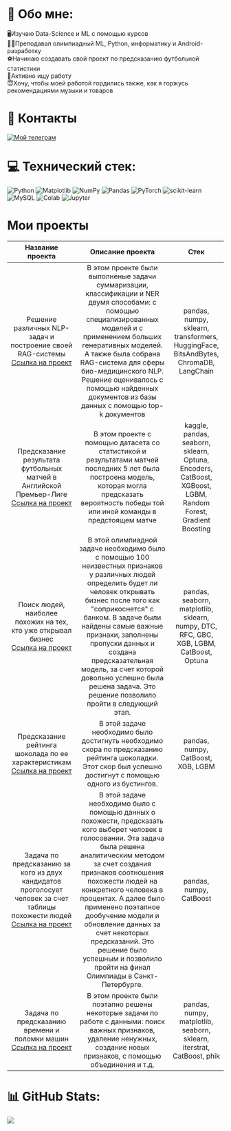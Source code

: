 # 💫 Обо мне:

🖥️Изучаю Data-Science и ML с помощью курсов<br>👨‍🏫Преподавал олимпиадный ML, Python, информатику и Android-разработку<br>⚽Начинаю создавать свой проект по предсказанию футбольной статистики<br>👀Активно ищу работу<br>😇Хочу, чтобы моей работой гордились также, как я горжусь рекомендациями музыки и товаров<br>

# 💬 Контакты

[![Мой телеграм](https://img.shields.io/badge/My%20Telegram-26A5E4?style=flat&logo=telegram&labelColor=white)](https://t.me/kartoha_why)


# 💻 Технический стек:
![Python](https://img.shields.io/badge/python-3670A0?style=for-the-badge&logo=python&logoColor=ffdd54) ![Matplotlib](https://img.shields.io/badge/Matplotlib-%23ffffff.svg?style=for-the-badge&logo=Matplotlib&logoColor=black) ![NumPy](https://img.shields.io/badge/numpy-%23013243.svg?style=for-the-badge&logo=numpy&logoColor=white) ![Pandas](https://img.shields.io/badge/pandas-%23150458.svg?style=for-the-badge&logo=pandas&logoColor=white) ![PyTorch](https://img.shields.io/badge/PyTorch-%23EE4C2C.svg?style=for-the-badge&logo=PyTorch&logoColor=white) ![scikit-learn](https://img.shields.io/badge/scikit--learn-%23F7931E.svg?style=for-the-badge&logo=scikit-learn&logoColor=white) ![MySQL](https://img.shields.io/badge/mysql-4479A1.svg?style=for-the-badge&logo=mysql&logoColor=white) 
![Сolab](https://img.shields.io/badge/Colab-%23F9AB00?style=for-the-badge&logo=googlecolab&labelColor=gray) ![Jupyter](https://img.shields.io/badge/Jypyter-%23F37626?style=for-the-badge&logo=jupyter&labelColor=white)

# Мои проекты

|                                                                                        **Название проекта**                                                                                       |                                                                                                                                                                                                               **Описание проекта**                                                                                                                                                                                                              |                                                    **Стек**                                                    |
|:-------------------------------------------------------------------------------------------------------------------------------------------------------------------------------------------------:|:-----------------------------------------------------------------------------------------------------------------------------------------------------------------------------------------------------------------------------------------------------------------------------------------------------------------------------------------------------------------------------------------------------------------------------------------------:|:--------------------------------------------------------------------------------------------------------------:|
| Решение различных NLP-задач и построение своей RAG-системы <br>[Ссылка на проект](https://github.com/KartohaWhy/my_colab/blob/main/Copy_%22LLM_RAG_ipynb%22.ipynb)                                |                                                    В этом проекте были выполненые задачи суммаризации, классификации и NER двумя способами: с помощью специализированных моделей и с применением больших генеративных моделей. А также была собрана RAG-система для сферы био-медицинского NLP. Решение оценивалось с помощью найденных документов из базы данных с помощью top-k документов                                                    |              pandas, numpy, sklearn, transformers, HuggingFace, BitsAndBytes, ChromaDB, LangChain              |
| Предсказание результата футбольных матчей в Английской Премьер-Лиге <br>[Ссылка на проект](https://github.com/KartohaWhy/my_colab/blob/main/Football_Practice.ipynb)                              |                                                                                                                       В этом проекте с помощью датасета со статистикой и результатами матчей последних 5 лет была построена модель, которая могла предсказать вероятность победы той или иной команды в предстоящем матче                                                                                                                       | kaggle, pandas, seaborn, sklearn, Optuna, Encoders, CatBoost, XGBoost, LGBM,  Random Forest, Gradient Boosting |
| Поиск людей, наиболее похожих на тех, кто уже открывал бизнес <br>[Ссылка на проект](https://github.com/KartohaWhy/my_colab/blob/main/AI_Olymp_6.ipynb)                                           |                       В этой олимпиадной задаче необходимо было с помощью 100 неизвестных признаков у различных людей определить будет ли человек открывать бизнес после того как "соприкоснется" с банком. В задаче были найдены самые важные признаки, заполнены пропуски данных и создана предсказательная модель, за счет которой довольно успешно была решена задача. Это решение позволило пройти в следующий этап.                       |            pandas, seaborn, matplotlib, sklearn, numpy, DTC, RFC, GBC, XGB, LGBM, CatBoost, Optuna             |
| Предсказание рейтинга шоколада по ее характеристикам <br>[Ссылка на проект](https://github.com/KartohaWhy/my_colab/blob/main/Copy_Chocolate_Rating.ipynb)                                         |                                                                                                                                           В этой задаче необходимо было достигнуть необходимо скора по предсказанию рейтинга шоколадки. Этот скор был успешно достигнут с помощью одного из бустингов.                                                                                                                                          |                                       pandas, numpy, CatBoost, XGB, LGBM                                       |
| Задача по предсказанию за кого из двух кандидатов проголосует человек за счет таблицы похожести людей <br>[Ссылка на проект](https://github.com/KartohaWhy/my_colab/blob/main/Copy_Nto_2_3.ipynb) | В этой задаче необходимо было с помощью данных о похожести, предсказать кого выберет человек в голосовании. Эта задача была решена аналитическим методом за счет создания признаков соотношения похожести людей на конкретного человека в процентах. А далее было применено поэтапное дообучение модели и обновление данных за счет некоторых предсказаний. Это решение было успешным и позволило пройти на финал Олимпиады в Санкт-Петербурге. |                                             pandas, numpy, CatBoost                                            |
| Задача по предсказанию времени и поломки машин <br>[Ссылка на проект](https://github.com/KartohaWhy/my_colab/blob/main/Copy_Comp_DS_Course_tasks.ipynb)                                           |                                                                                                                                   В этом проекте были поэтапно решены некоторые задачи по работе с данными: поиск важных признаков, удаление ненужных, создание новых признаков, с помощью объединения и т.д.                                                                                                                                   |                     pandas, numpy, matplotlib, seaborn, sklearn, iterstrat, CatBoost, phik                     |


# 📊 GitHub Stats:
![](https://github-readme-stats.vercel.app/api/top-langs/?username=KartohaWhy&theme=default&hide_border=false&include_all_commits=false&count_private=false&layout=compact)




